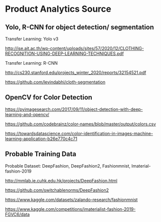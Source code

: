 
# Product Analytics Source


## Yolo, R-CNN for object detection/ segmentation
Transfer Learning: Yolo v3 

http://ise.ait.ac.th/wp-content/uploads/sites/57/2020/12/CLOTHING-RECOGNITION-USING-DEEP-LEARNING-TECHNIQUES.pdf 

Transfer Learning: R-CNN 

http://cs230.stanford.edu/projects_winter_2020/reports/32154521.pdf 

https://github.com/levindabhi/cloth-segmentation


## OpenCV for Color Detection

https://pyimagesearch.com/2017/09/11/object-detection-with-deep-learning-and-opencv/ 

https://github.com/codebrainz/color-names/blob/master/output/colors.csv 

https://towardsdatascience.com/color-identification-in-images-machine-learning-application-b26e770c4c71


## Probable Training Data

Probable Dataset: DeepFashion, DeepFashion2, Fashionmnist, Imaterial-fashion-2019 

http://mmlab.ie.cuhk.edu.hk/projects/DeepFashion.html 

https://github.com/switchablenorms/DeepFashion2 

https://www.kaggle.com/datasets/zalando-research/fashionmnist 

https://www.kaggle.com/competitions/imaterialist-fashion-2019-FGVC6/data


